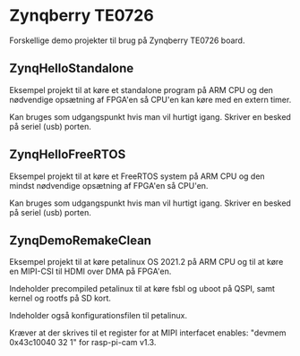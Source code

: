 # Zynqberry TE0726
Forskellige demo projekter til brug på Zynqberry TE0726 board.

## ZynqHelloStandalone
Eksempel projekt til at køre et standalone program på ARM CPU og den nødvendige opsætning af FPGA'en så CPU'en kan køre med en extern timer.

Kan bruges som udgangspunkt hvis man vil hurtigt igang.
Skriver en besked på seriel (usb) porten.

## ZynqHelloFreeRTOS
Eksempel projekt til at køre et FreeRTOS system på ARM CPU og den mindst nødvendige opsætning af FPGA'en så CPU'en.

Kan bruges som udgangspunkt hvis man vil hurtigt igang.
Skriver en besked på seriel (usb) porten.

## ZynqDemoRemakeClean
Eksempel projekt til at køre petalinux OS 2021.2 på ARM CPU og til at køre en MIPI-CSI til HDMI over DMA på FPGA'en.

Indeholder precompiled petalinux til at køre fsbl og uboot på QSPI, samt kernel og rootfs på SD kort.

Indeholder også konfigurationsfilen til petalinux.

Kræver at der skrives til et register for at MIPI interfacet enables: "devmem 0x43c10040 32 1" for rasp-pi-cam v1.3.
